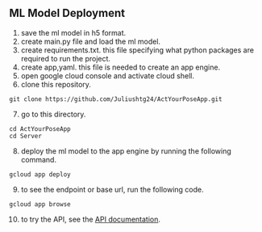 ## ML Model Deployment

1. save the ml model in h5 format.
2. create main.py file and load the ml model.
3. create requirements.txt. this file specifying what python packages are required to run the project.
4. create app,yaml. this file is needed to create an app engine.
5. open google cloud console and activate cloud shell.
6. clone this repository.

```
git clone https://github.com/Juliushtg24/ActYourPoseApp.git
```

7. go to this directory.

```
cd ActYourPoseApp
cd Server
```

8. deploy the ml model to the app engine by running the following command.

```
gcloud app deploy
```

9. to see the endpoint or base url, run the following code.

```
gcloud app browse
```

10. to try the API, see the [API documentation](dokumentasi.md).
